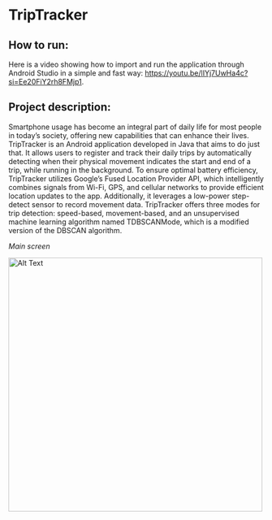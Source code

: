 # TripTracker

## How to run:
Here is a video showing how to import and run the application through Android Studio in a simple and fast way:
https://youtu.be/lIYj7UwHa4c?si=Ee20FiY2rh8FMjp1.

## Project description:
Smartphone usage has become an integral part of daily life for most people
in today’s society, offering new capabilities that can enhance their lives.
TripTracker is an Android application developed in Java that aims to do
just that. It allows users to register and track their daily trips by automatically
detecting when their physical movement indicates the start and end
of a trip, while running in the background.
To ensure optimal battery efficiency, TripTracker utilizes Google’s Fused
Location Provider API, which intelligently combines signals from Wi-Fi,
GPS, and cellular networks to provide efficient location updates to the app.
Additionally, it leverages a low-power step-detect sensor to record movement
data.
TripTracker offers three modes for trip detection: speed-based,
movement-based, and an unsupervised machine learning algorithm
named TDBSCANMode, which is a modified version of the DBSCAN algorithm.

*Main screen*

<img src="https://github.com/A1ekr0/TripTracker/blob/main/tt_home.jpg" alt="Alt Text" height="500"/> 
